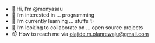 - 👋 Hi, I’m @monyasau
- 👀 I’m interested in ... programming
- 🌱 I’m currently learning ... stuffs ✨ 
- 💞️ I’m looking to collaborate on ... open source projects
- 📫 How to reach me via olajide.m.olanrewaju@gmail.com

<!---
monyasau/monyasau is a ✨ special ✨ repository because its `README.md` (this file) appears on your GitHub profile.
You can click the Preview link to take a look at your changes.
--->
